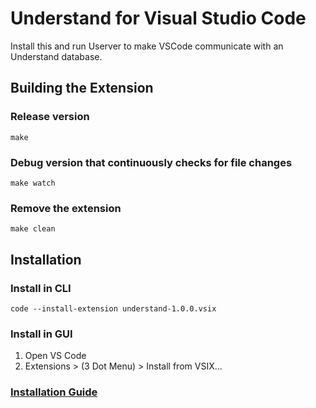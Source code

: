 # Understand for Visual Studio Code

Install this and run Userver to make VSCode communicate with an Understand database.

## Building the Extension

### Release version
```
make
```

### Debug version that continuously checks for file changes
```
make watch
```

### Remove the extension
```
make clean
```

## Installation

### Install in CLI

```
code --install-extension understand-1.0.0.vsix
```

### Install in GUI

1. Open VS Code
2. Extensions > (3 Dot Menu) > Install from VSIX...

### [Installation Guide](https://code.visualstudio.com/docs/editor/extension-marketplace#_install-from-a-vsix)
